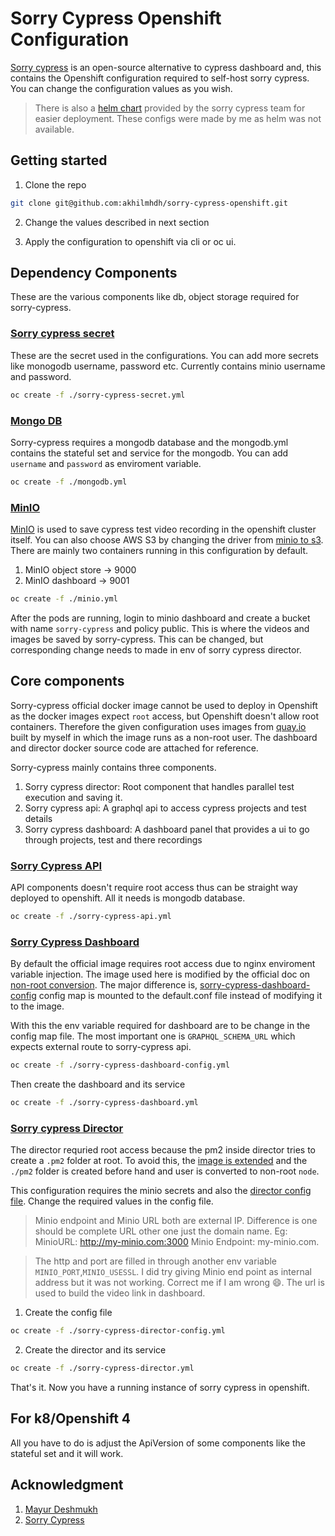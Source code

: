 # Sorry Cypress Openshift Configuration

[Sorry cypress](https://sorry-cypress.dev/) is an open-source alternative to cypress dashboard and, this contains the Openshift configuration required to self-host sorry cypress. You can change the configuration values as you wish.

> There is also a [helm chart](https://github.com/sorry-cypress/charts) provided by the sorry cypress team for easier deployment. These configs were made by me as helm was not available.

## Getting started

1. Clone the repo

```bash
git clone git@github.com:akhilmhdh/sorry-cypress-openshift.git
```

2. Change the values described in next section

3. Apply the configuration to openshift via cli or oc ui.

## Dependency Components

These are the various components like db, object storage required for sorry-cypress.

### [Sorry cypress secret](./sorry-cypress-secret.yml)

These are the secret used in the configurations. You can add more secrets like monogodb username, password etc. Currently contains minio username and password.

```bash
oc create -f ./sorry-cypress-secret.yml
```

### [Mongo DB](<(./mongodb.yml)>)

Sorry-cypress requires a mongodb database and the mongodb.yml contains the stateful set and service for the mongodb. You can add `username` and `password` as enviroment variable.

```bash
oc create -f ./mongodb.yml
```

### [MinIO](./minio.yml)

[MinIO](https://min.io/) is used to save cypress test video recording in the openshift cluster itself. You can also choose AWS S3 by changing the driver from [minio to s3](https://docs.sorry-cypress.dev/configuration/director-configuration#remote-storage-configuration). There are mainly two containers running in this configuration by default.

1. MinIO object store -> 9000
2. MinIO dashboard -> 9001

```bash
oc create -f ./minio.yml
```

After the pods are running, login to minio dashboard and create a bucket with name `sorry-cypress` and policy public. This is where the videos and images be saved by sorry-cypress. This can be changed, but corresponding change needs to made in env of sorry cypress director.

## Core components

Sorry-cypress official docker image cannot be used to deploy in Openshift as the docker images expect `root` access, but Openshift doesn't allow root containers. Therefore the given configuration uses images from [quay.io](https://quay.io/akhilmhdh) built by myself in which the image runs as a non-root user. The dashboard and director docker source code are attached for reference.

Sorry-cypress mainly contains three components.

1. Sorry cypress director: Root component that handles parallel test execution and saving it.
2. Sorry cypress api: A graphql api to access cypress projects and test details
3. Sorry cypress dashboard: A dashboard panel that provides a ui to go through projects, test and there recordings

### [Sorry Cypress API](./sorry-cypress-api.yml)

API components doesn't require root access thus can be straight way deployed to openshift. All it needs is mongodb database.

```bash
oc create -f ./sorry-cypress-api.yml
```

### [Sorry Cypress Dashboard](./sorry-cypress-dashboard.yml)

By default the official image requires root access due to nginx enviroment variable injection. The image used here is modified by the official doc on [non-root conversion](https://docs.sorry-cypress.dev/cloud-setup/docker-images/running-sorry-cypress-dashboard-as-non-root-user). The major difference is, [sorry-cypress-dashboard-config](./sorry-cypress-dashboard-config.yml) config map is mounted to the default.conf file instead of modifying it to the image.

With this the env variable required for dashboard are to be change in the config map file. The most important one is `GRAPHQL_SCHEMA_URL` which expects external route to sorry-cypress api.

```bash
oc create -f ./sorry-cypress-dashboard-config.yml
```

Then create the dashboard and its service

```bash
oc create -f ./sorry-cypress-dashboard.yml
```

### [Sorry cypress Director](./sorry-cypress-director.yml)

The director requried root access because the pm2 inside director tries to create a `.pm2` folder at root. To avoid this, the [image is extended](./sorry-cypress-director) and the `./pm2` folder is created before hand and user is converted to non-root `node`.

This configuration requires the minio secrets and also the [director config file](./sorry-cypress-director-config.yml). Change the required values in the config file.

> Minio endpoint and Minio URL both are external IP. Difference is one should be complete URL other one just the domain name. Eg: MinioURL: http://my-minio.com:3000 Minio Endpoint: my-minio.com.

> The http and port are filled in through another env variable `MINIO_PORT`,`MINIO_USESSL`. I did try giving Minio end point as internal address but it was not working. Correct me if I am wrong :smile:. The url is used to build the video link in dashboard.

1. Create the config file

```bash
oc create -f ./sorry-cypress-director-config.yml
```

2. Create the director and its service

```bash
oc create -f ./sorry-cypress-director.yml
```

That's it. Now you have a running instance of sorry cypress in openshift.

## For k8/Openshift 4

All you have to do is adjust the ApiVersion of some components like the stateful set and it will work.

## Acknowledgment

1. [Mayur Deshmukh ](https://github.com/deshmukhmayur)
2. [Sorry Cypress](https://sorry-cypress.dev/)
